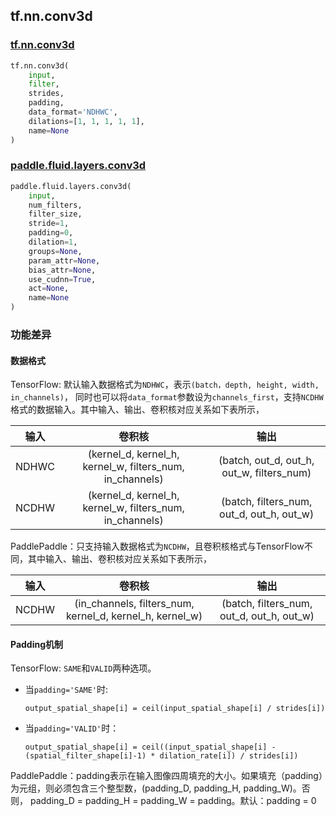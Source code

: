 ## tf.nn.conv3d

### [tf.nn.conv3d](https://www.tensorflow.org/versions/r1.13/api_docs/python/tf/nn/conv3d)

```python
tf.nn.conv3d(
    input,
    filter,
    strides,
    padding,
    data_format='NDHWC',
    dilations=[1, 1, 1, 1, 1],
    name=None
)
```

### [paddle.fluid.layers.conv3d](https://www.paddlepaddle.org.cn/documentation/docs/zh/1.5/api_cn/layers_cn/nn_cn.html#conv3d)

```python
paddle.fluid.layers.conv3d(
    input,
    num_filters,
    filter_size,
    stride=1,
    padding=0,
    dilation=1,
    groups=None,
    param_attr=None,
    bias_attr=None,
    use_cudnn=True,
    act=None,
    name=None
)
```

### 功能差异

#### 数据格式

TensorFlow: 默认输入数据格式为`NDHWC`，表示`(batch，depth, height, width, in_channels)`， 同时也可以将`data_format`参数设为`channels_first`，支持`NCDHW`格式的数据输入。其中输入、输出、卷积核对应关系如下表所示，

| 输入 | 卷积核 | 输出 |
|:--------------------:|:-------------------:|:------------------:|
| NDHWC | (kernel_d, kernel_h, kernel_w, filters_num, in_channels) | (batch, out_d, out_h, out_w, filters_num) |
| NCDHW | (kernel_d, kernel_h, kernel_w, filters_num, in_channels) | (batch, filters_num, out_d, out_h, out_w) |

PaddlePaddle：只支持输入数据格式为`NCDHW`，且卷积核格式与TensorFlow不同，其中输入、输出、卷积核对应关系如下表所示，

| 输入 | 卷积核 | 输出 |
|:-------------------:|:-------------------:|:------------------:|
|NCDHW | (in_channels, filters_num, kernel_d, kernel_h, kernel_w) | (batch, filters_num, out_d, out_h, out_w)|

#### Padding机制

TensorFlow: `SAME`和`VALID`两种选项。
- 当`padding='SAME'`时:

  ```
  output_spatial_shape[i] = ceil(input_spatial_shape[i] / strides[i])
  ```

- 当`padding='VALID'`时：

  ```
  output_spatial_shape[i] = ceil((input_spatial_shape[i] - (spatial_filter_shape[i]-1) * dilation_rate[i]) / strides[i])
  ```

PaddlePaddle：padding表示在输入图像四周填充的大小。如果填充（padding）为元组，则必须包含三个整型数，(padding_D, padding_H, padding_W)。否则， padding_D = padding_H = padding_W = padding。默认：padding = 0

